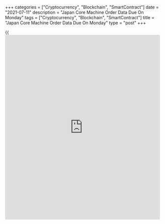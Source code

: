 +++
categories = ["Cryptocurrency", "Blockchain", "SmartContract"]
date = "2021-07-11"
description = "Japan Core Machine Order Data Due On Monday"
tags = ["Cryptocurrency", "Blockchain", "SmartContract"]
title = "Japan Core Machine Order Data Due On Monday"
type = "post"
+++

{{<iframe id="large-banner" src="https://www.bounty.group/#slide=15.0" width="100%" height="600" scrolling="no" style="border: 0px solid rgb(216, 221, 230); border-radius: 3px;">}}

Japan will on Monday release May numbers for core machine orders,
highlighting a busy day for Asia-Pacific economic activity. In April,
core machine orders were up 0.6 percent on month and 6.5 percent on
year.

Japan also will see June figures for producer prices and machine tool
orders. In May, producer prices were up 0.7 percent on month and 4.9
percent on year, while machine tool orders skyrocketed an annual 140.7
percent.

New Zealand will provide June numbers for electronic retail card
spending; in May, spending was up 1.7 percent on month and 18.1 percent
on year.

Australia will release final May figures for building permits, with
forecasts suggesting a decline of 7.1 percent on month following the 5.7
percent decline in April.

China will provide June data for new yuan loans, with forecasts
suggesting a value of CNY1.800 trillion - up from CNY1.500 trillion in
May. The M2 money supply is tipped to rise 8.2 percent on year, slowing
from 83 percent a month earlier.

The central bank in the Philippines will wrap up its monetary [policy](https://www.fintechee.com/policy/)
meeting and then announce its decision on interest rates; the bank is
widely expected to keep its benchmark lending rate unchanged at 2.00
percent.

For comments and feedback [contact](https://www.playgroundfx.com/contact/): editorial@rtt[news](https://www.letsplayfx.com/blog/forex-news-website/).com

[Economic News][1]

 **What parts of the world are seeing the best (and worst) economic
performances lately? Click[here][2] to check out our [Econ Scorecard][2]
and find out! See up-to-the-moment [ranking](https://www.playgroundfx.com/blog/crypto-exchange-ranking/)s for the best and worst
performers in [GDP][3], [unemployment rate][4], [inflation][5] and much
more.**

   1. www.rtt[news](https://www.letsplayfx.com/blog/forex-news-website/).com/Content/EconomicNews.aspx
   2. www.rtt[news](https://www.letsplayfx.com/blog/forex-news-website/).com/economic-scorecard/world-rank/industrial-production/highest-performance.aspx
   3. www.rtt[news](https://www.letsplayfx.com/blog/forex-news-website/).com/economic-scorecard/world-rank/GDP/highest-performance.aspx
   4. www.rtt[news](https://www.letsplayfx.com/blog/forex-news-website/).com/economic-scorecard/world-rank/unemployment-rate/lowest-performance.aspx
   5. www.rtt[news](https://www.letsplayfx.com/blog/forex-news-website/).com/economic-scorecard/world-rank/CPI/highest-performance.aspx